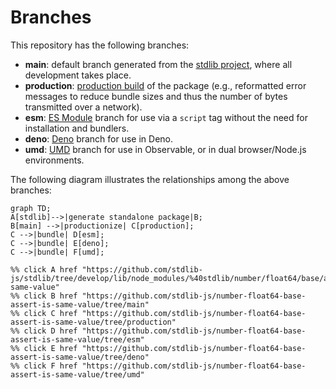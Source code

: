 <!--

@license Apache-2.0

Copyright (c) 2022 The Stdlib Authors.

Licensed under the Apache License, Version 2.0 (the "License");
you may not use this file except in compliance with the License.
You may obtain a copy of the License at

    http://www.apache.org/licenses/LICENSE-2.0

Unless required by applicable law or agreed to in writing, software
distributed under the License is distributed on an "AS IS" BASIS,
WITHOUT WARRANTIES OR CONDITIONS OF ANY KIND, either express or implied.
See the License for the specific language governing permissions and
limitations under the License.

-->

# Branches

This repository has the following branches:

-   **main**: default branch generated from the [stdlib project][stdlib-url], where all development takes place.
-   **production**: [production build][production-url] of the package (e.g., reformatted error messages to reduce bundle sizes and thus the number of bytes transmitted over a network).
-   **esm**: [ES Module][esm-url] branch for use via a `script` tag without the need for installation and bundlers.
-   **deno**: [Deno][deno-url] branch for use in Deno.
-   **umd**: [UMD][umd-url] branch for use in Observable, or in dual browser/Node.js environments.

The following diagram illustrates the relationships among the above branches:

```mermaid
graph TD;
A[stdlib]-->|generate standalone package|B;
B[main] -->|productionize| C[production];
C -->|bundle| D[esm];
C -->|bundle| E[deno];
C -->|bundle| F[umd];

%% click A href "https://github.com/stdlib-js/stdlib/tree/develop/lib/node_modules/%40stdlib/number/float64/base/assert/is-same-value"
%% click B href "https://github.com/stdlib-js/number-float64-base-assert-is-same-value/tree/main"
%% click C href "https://github.com/stdlib-js/number-float64-base-assert-is-same-value/tree/production"
%% click D href "https://github.com/stdlib-js/number-float64-base-assert-is-same-value/tree/esm"
%% click E href "https://github.com/stdlib-js/number-float64-base-assert-is-same-value/tree/deno"
%% click F href "https://github.com/stdlib-js/number-float64-base-assert-is-same-value/tree/umd"
```

[stdlib-url]: https://github.com/stdlib-js/stdlib/tree/develop/lib/node_modules/%40stdlib/number/float64/base/assert/is-same-value
[production-url]: https://github.com/stdlib-js/number-float64-base-assert-is-same-value/tree/production
[deno-url]: https://github.com/stdlib-js/number-float64-base-assert-is-same-value/tree/deno
[umd-url]: https://github.com/stdlib-js/number-float64-base-assert-is-same-value/tree/umd
[esm-url]: https://github.com/stdlib-js/number-float64-base-assert-is-same-value/tree/esm